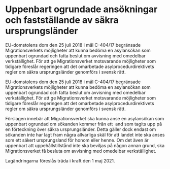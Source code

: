 # Uppenbart ogrundade ansökningar och fastställande av säkra ursprungsländer

EU-domstolens dom den 25 juli 2018 i mål C-404/17 begränsade Migrationsverkets möjligheter att kunna bedöma en asylansökan som uppenbart ogrundad och fatta beslut om avvisning med omedelbar verkställighet. För att ge Migrationsverket motsvarande möjligheter som tidigare föreslår regeringen att det omarbetade asylprocedurdirektivets regler om säkra ursprungsländer genomförs i svensk rätt.

EU-domstolens dom den 25 juli 2018 i mål C-404/17 begränsade Migrationsverkets möjligheter att kunna bedöma en asylansökan som uppenbart ogrundad och fatta beslut om avvisning med omedelbar verkställighet. För att ge Migrationsverket motsvarande möjligheter som tidigare föreslår regeringen att det omarbetade asylprocedurdirektivets regler om säkra ursprungsländer genomförs i svensk rätt.

Förslagen innebär att Migrationsverket ska kunna anse en asylansökan som uppenbart ogrundad om sökanden kommer från ett  and som tagits upp på en förteckning över säkra ursprungsländer. Detta gäller dock endast om sökanden inte har lagt fram några allvarliga skäl för att landet inte ska anses som ett säkert ursprungsland för honom eller henne. Om det även är uppenbart att uppehållstillstånd inte ska beviljas på någon annan grund, ska Migrationsverket få besluta om avvisning med omedelbar verkställighet.

Lagändringarna föreslås träda i kraft den 1 maj 2021.

